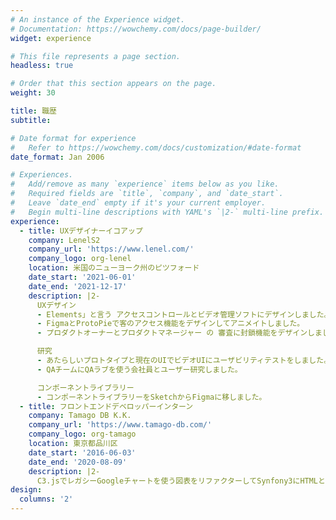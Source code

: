 ```yaml
---
# An instance of the Experience widget.
# Documentation: https://wowchemy.com/docs/page-builder/
widget: experience

# This file represents a page section.
headless: true

# Order that this section appears on the page.
weight: 30

title: 職歴
subtitle:

# Date format for experience
#   Refer to https://wowchemy.com/docs/customization/#date-format
date_format: Jan 2006

# Experiences.
#   Add/remove as many `experience` items below as you like.
#   Required fields are `title`, `company`, and `date_start`.
#   Leave `date_end` empty if it's your current employer.
#   Begin multi-line descriptions with YAML's `|2-` multi-line prefix.
experience:
  - title: UXデザイナーイコアップ
    company: LenelS2
    company_url: 'https://www.lenel.com/'
    company_logo: org-lenel
    location: 米国のニューヨーク州のピツフォード
    date_start: '2021-06-01'
    date_end: '2021-12-17'
    description: |2-
      UXデザイン
      - Elements」と言う アクセスコントロールとビデオ管理ソフトにデザインしました。
      - FigmaとProtoPieで客のアクセス機能をデザインしてアニメイトしました。
      - プロダクトオーナーとプロダクトマネージャー の 審査に封鎖機能をデザインしました。

      研究
      - あたらしいプロトタイプと現在のUIでビデオUIにユーザビリティテストをしました。
      - QAチームにQAラブを使う会社員とユーザー研究しました。

      コンポーネントライブラリー
      - コンポーネントライブラリーをSketchからFigmaに移しました。
  - title: フロントエンドデベロッパーインターン
    company: Tamago DB K.K.
    company_url: 'https://www.tamago-db.com/'
    company_logo: org-tamago
    location: 東京都品川区
    date_start: '2016-06-03'
    date_end: '2020-08-09'
    description: |2-
      C3.jsでレガシーGoogleチャートを使う図表をリファクターしてSynfony3にHTMLとCSSとジャバスクリプトでデザインを手直ししました。
design:
  columns: '2'
---
```

